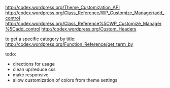 http://codex.wordpress.org/Theme_Customization_API
http://codex.wordpress.org/Class_Reference/WP_Customize_Manager/add_control
http://codex.wordpress.org/Class_Reference%5CWP_Customize_Manager%5Cadd_control
http://codex.wordpress.org/Custom_Headers

to get a specific category by title: http://codex.wordpress.org/Function_Reference/get_term_by

todo:

- directions for usage
- clean up/reduce css
- make responsive
- allow customization of colors from theme settings
